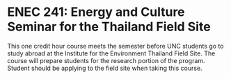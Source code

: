# ENEC 241: Energy and Culture Seminar for the Thailand Field Site

This one credit hour course meets the semester before UNC students go to study abroad at the Institute for the Environment Thailand Field Site. The course will prepare students for the research portion of the program. Student should be applying to the field site when taking this course.